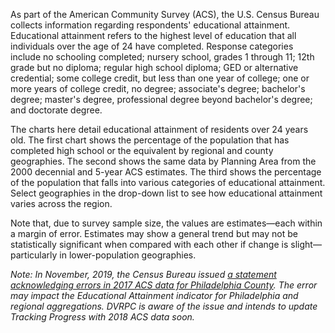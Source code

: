 As part of the American Community Survey (ACS), the U.S. Census Bureau collects information regarding respondents' educational attainment. Educational attainment refers to the highest level of education that all individuals over the age of 24 have completed. Response categories include no schooling completed; nursery school, grades 1 through 11; 12th grade but no diploma; regular high school diploma; GED or alternative credential; some college credit, but less than one year of college; one or more years of college credit, no degree; associate's degree; bachelor's degree; master's degree, professional degree beyond bachelor's degree; and doctorate degree.

The charts here detail educational attainment of residents over 24 years old. The first chart shows the percentage of the population that has completed high school or the equivalent by regional and county geographies. The second shows the same data by Planning Area from the 2000 decennial and 5-year ACS estimates. The third shows the percentage of the population that falls into various categories of educational attainment. Select geographies in the drop-down list to see how educational attainment varies across the region.

Note that, due to survey sample size, the values are estimates—each within a margin of error. Estimates may show a general trend but may not be statistically significant when compared with each other if change is slight—particularly in lower-population geographies.

_Note: In November, 2019, the Census Bureau issued [a statement acknowledging errors in 2017 ACS data for Philadelphia County](https://www.census.gov/programs-surveys/acs/technical-documentation/errata/121.html). The error may impact the Educational Attainment indicator for Philadelphia and regional aggregations. DVRPC is aware of the issue and intends to update Tracking Progress with 2018 ACS data soon._